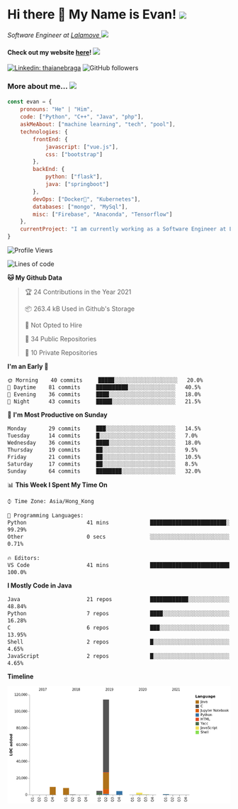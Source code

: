 <h1>Hi there 👋 My Name is Evan!   <img src="https://media.giphy.com/media/10GN73YGycPXQk/giphy.gif" width=50></h1>

<p><em>Software Engineer at <a href="https://www.lalamove.com/hongkong/zh/home">Lalamove </a><img src="https://media.giphy.com/media/HMSLfCl5BsXoQ/giphy.gif" width="60">
</em></p>

<h4>Check out my website <a href="https://hoyeechan.com/">here</a>! <img src="https://media.giphy.com/media/cuPm4p4pClZVC/giphy.gif" width=50></h4>

[![Linkedin: thaianebraga](https://img.shields.io/badge/-Evan-blue?style=flat-square&logo=Linkedin&logoColor=white&link=https://www.linkedin.com/in/ho-yee-chan/)](https://www.linkedin.com/in/ho-yee-chan/)
![GitHub followers](https://img.shields.io/github/followers/hyc121110?label=Follow&style=social)

<!--
**hyc121110/hyc121110** is a ✨ _special_ ✨ repository because its `README.md` (this file) appears on your GitHub profile.

Here are some ideas to get you started:

- 🔭 I’m currently working on ...
- 🌱 I’m currently learning ...
- 👯 I’m looking to collaborate on ...
- 🤔 I’m looking for help with ...
- 💬 Ask me about ...
- 📫 How to reach me: ...
- 😄 Pronouns: ...
- ⚡ Fun fact: ...
-->

<h3> More about me... <img src="https://media.giphy.com/media/Q94xQWspTUkShljj8P/giphy.gif" width=50> </h3>


```javascript
const evan = {
    pronouns: "He" | "Him",
    code: ["Python", "C++", "Java", "php"],
    askMeAbout: ["machine learning", "tech", "pool"],
    technologies: {
        frontEnd: {
            javascript: ["vue.js"],
            css: ["bootstrap"]
        },
        backEnd: {
            python: ["flask"],
            java: ["springboot"]
        },
        devOps: ["Docker🐳", "Kubernetes"],
        databases: ["mongo", "MySql"],
        misc: ["Firebase", "Anaconda", "Tensorflow"]
    },
    currentProject: "I am currently working as a Software Engineer at Lalamove",
}
```


<!--START_SECTION:waka-->
![Profile Views](http://img.shields.io/badge/Profile%20Views-3-blue)

![Lines of code](https://img.shields.io/badge/From%20Hello%20World%20I%27ve%20Written-144635%20lines%20of%20code-blue)

**🐱 My Github Data** 

> 🏆 24 Contributions in the Year 2021
 > 
> 📦 263.4 kB Used in Github's Storage 
 > 
> 🚫 Not Opted to Hire
 > 
> 📜 34 Public Repositories 
 > 
> 🔑 10 Private Repositories  
 > 
**I'm an Early 🐤** 

```text
🌞 Morning    40 commits     █████░░░░░░░░░░░░░░░░░░░░   20.0% 
🌆 Daytime    81 commits     ██████████░░░░░░░░░░░░░░░   40.5% 
🌃 Evening    36 commits     ████░░░░░░░░░░░░░░░░░░░░░   18.0% 
🌙 Night      43 commits     █████░░░░░░░░░░░░░░░░░░░░   21.5%

```
📅 **I'm Most Productive on Sunday** 

```text
Monday       29 commits     ███░░░░░░░░░░░░░░░░░░░░░░   14.5% 
Tuesday      14 commits     █░░░░░░░░░░░░░░░░░░░░░░░░   7.0% 
Wednesday    36 commits     ████░░░░░░░░░░░░░░░░░░░░░   18.0% 
Thursday     19 commits     ██░░░░░░░░░░░░░░░░░░░░░░░   9.5% 
Friday       21 commits     ██░░░░░░░░░░░░░░░░░░░░░░░   10.5% 
Saturday     17 commits     ██░░░░░░░░░░░░░░░░░░░░░░░   8.5% 
Sunday       64 commits     ████████░░░░░░░░░░░░░░░░░   32.0%

```


📊 **This Week I Spent My Time On** 

```text
⌚︎ Time Zone: Asia/Hong_Kong

💬 Programming Languages: 
Python                   41 mins             ████████████████████████░   99.29% 
Other                    0 secs              ░░░░░░░░░░░░░░░░░░░░░░░░░   0.71%

🔥 Editors: 
VS Code                  41 mins             █████████████████████████   100.0%

```

**I Mostly Code in Java** 

```text
Java                     21 repos            ████████████░░░░░░░░░░░░░   48.84% 
Python                   7 repos             ████░░░░░░░░░░░░░░░░░░░░░   16.28% 
C                        6 repos             ███░░░░░░░░░░░░░░░░░░░░░░   13.95% 
Shell                    2 repos             █░░░░░░░░░░░░░░░░░░░░░░░░   4.65% 
JavaScript               2 repos             █░░░░░░░░░░░░░░░░░░░░░░░░   4.65%

```


**Timeline**

![Chart not found](https://raw.githubusercontent.com/hyc121110/hyc121110/master/charts/bar_graph.png) 


<!--END_SECTION:waka-->